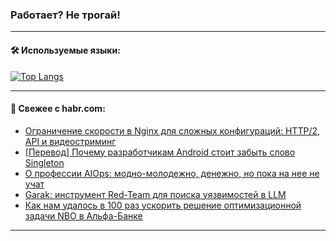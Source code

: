 ### Работает? Не трогай!

---
<!--
#### 🛠️ Technical stack:

![Java](https://img.shields.io/badge/Java-informational?logo=Oracle&style=flat&logoColor=white&color=FF4500)
![Kotlin](https://img.shields.io/badge/Kotlin-informational?logo=Kotlin&style=flat&logoColor=white&color=774D97)
![TS](https://img.shields.io/badge/TypeScript-informational?logo=typeScript&style=flat&logoColor=black&color=017acc)
![Python](https://img.shields.io/badge/Python-informational?logo=Python&style=flat&logoColor=black&color=ffdd54) <br>
![Spring](https://img.shields.io/badge/Spring-informational?logo=Spring&style=flat&logoColor=white&color=6DB33F) 
![SpringBoot](https://img.shields.io/badge/SpringBoot-informational?logo=SpringBoot&style=flat&logoColor=white&color=6DB33F)
![Nest](https://img.shields.io/badge/NestJS-informational?logo=NestJS&style=flat&logoColor=white&color=E0234E) 
![NodeJS](https://img.shields.io/badge/NodeJS-informational?logo=node.js&style=flat&logoColor=white&color=70A760)<br>
![PostgreSQL](https://img.shields.io/badge/PostgreSQL-informational?logo=PostgreSQL&style=flat&logoColor=white&color=DAA520)
![MongoDB](https://img.shields.io/badge/MongoDB-informational?logo=MongoDB&style=flat&logoColor=white&color=870000)
![Apache](https://img.shields.io/badge/Apache-informational?logo=apache&style=flat&logoColor=white&color=f74e28)

___ 
-->

#### 🛠️ Используемые языки:

[![Top Langs](https://github-readme-stats-u2qms2cxw-advtsettinggmailcoms-projects.vercel.app/api/top-langs/?username=zloylis&langs_count=10&hide_title=true&title_color=e6edf3&size_weight=0.5&count_weight=0.5&layout=compact&hide_progress=true&hide_border=true&theme=dracula)](https://github.com/zloylis)

<!---


####  :octocat:&nbsp;&nbsp; Статистика:

![GitHub stats](https://github-readme-stats-u2qms2cxw-advtsettinggmailcoms-projects.vercel.app/api?username=zloylis&show_icons=true&hide_border=true&theme=dracula&title_color=e6edf3&include_all_commits=true&count_private=true&hide_rank=false&hide_title=true&rank_icon=github)
-->
---

#### 💬 Свежее с habr.com:

<!-- BLOG-POST-LIST:START -->
- [Ограничение скорости в Nginx для сложных конфигураций: HTTP/2, API и видеостриминг](https://habr.com/ru/companies/otus/articles/843424/?utm_source=habrahabr&utm_medium=rss&utm_campaign=843424)
- [[Перевод] Почему разработчикам Android стоит забыть слово Singleton](https://habr.com/ru/articles/843660/?utm_source=habrahabr&utm_medium=rss&utm_campaign=843660)
- [О профессии AIOps: модно-молодежно, денежно, но пока на нее не учат](https://habr.com/ru/companies/ssp-soft/articles/843652/?utm_source=habrahabr&utm_medium=rss&utm_campaign=843652)
- [Garak: инструмент Red-Team для поиска уязвимостей в LLM](https://habr.com/ru/companies/oleg-bunin/articles/843644/?utm_source=habrahabr&utm_medium=rss&utm_campaign=843644)
- [Как нам удалось в 100 раз ускорить решение оптимизационной задачи NBO в Альфа-Банке](https://habr.com/ru/companies/glowbyte/articles/838410/?utm_source=habrahabr&utm_medium=rss&utm_campaign=838410)
<!-- BLOG-POST-LIST:END -->

---
